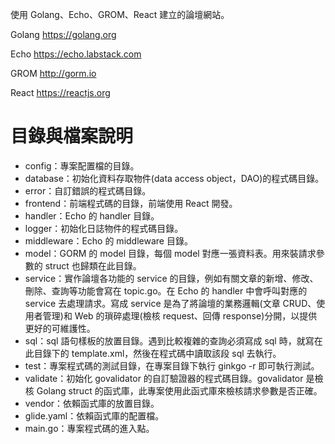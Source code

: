 使用 Golang、Echo、GROM、React 建立的論壇網站。

Golang
https://golang.org

Echo
https://echo.labstack.com

GROM
http://gorm.io

React
https://reactjs.org

目錄與檔案說明
===
- config：專案配置檔的目錄。
- database：初始化資料存取物件(data access object，DAO)的程式碼目錄。
- error：自訂錯誤的程式碼目錄。
- frontend：前端程式碼的目錄，前端使用 React 開發。
- handler：Echo 的 handler 目錄。
- logger：初始化日誌物件的程式碼目錄。
- middleware：Echo 的 middleware 目錄。
- model：GORM 的 model 目錄，每個 model 對應一張資料表。用來裝請求參數的 struct 也歸類在此目錄。
- service：實作論壇各功能的 service 的目錄，例如有關文章的新增、修改、刪除、查詢等功能會寫在 topic.go。在 Echo 的 handler 中會呼叫對應的 service 去處理請求。寫成 service 是為了將論壇的業務邏輯(文章 CRUD、使用者管理)和 Web 的瑣碎處理(檢核 request、回傳 response)分開，以提供更好的可維護性。
- sql：sql 語句樣板的放置目錄。遇到比較複雜的查詢必須寫成 sql 時，就寫在此目錄下的 template.xml，然後在程式碼中讀取該段 sql 去執行。
- test：專案程式碼的測試目錄，在專案目錄下執行 ginkgo -r 即可執行測試。
- validate：初始化 govalidator 的自訂驗證器的程式碼目錄。govalidator 是檢核 Golang struct 的函式庫，此專案使用此函式庫來檢核請求參數是否正確。
- vendor：依賴函式庫的放置目錄。
- glide.yaml：依賴函式庫的配置檔。
- main.go：專案程式碼的進入點。
